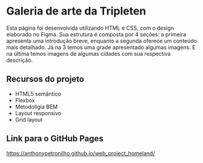 # Galeria de arte da Tripleten

Esta página foi desenvolvida utilizando HTML e CSS, com o design elaborado no Figma.
Sua estrutura é composta por 4 seções: a primeira apresenta uma introdução breve,
enquanto a segunda oferece um conteúdo mais detalhado. Já na 3 temos uma grade apresentado algumas imagens.
E na última temos imagens de algumas cidades com sua respectiva descrição.

## Recursos do projeto

- HTML5 semântico
- Flexbox
- Metodoligia BEM
- Layout responsivo
- Grid layout

## Link para o GitHub Pages

https://anthonypetronilho.github.io/web_project_homeland/
